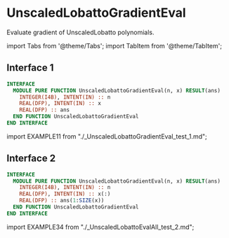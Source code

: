 # UnscaledLobattoGradientEval

Evaluate gradient of UnscaledLobatto polynomials.

import Tabs from '@theme/Tabs';
import TabItem from '@theme/TabItem';

## Interface 1

<Tabs>
<TabItem value="interface" label="܀ Interface" default>

```fortran
INTERFACE
  MODULE PURE FUNCTION UnscaledLobattoGradientEval(n, x) RESULT(ans)
    INTEGER(I4B), INTENT(IN) :: n
    REAL(DFP), INTENT(IN) :: x
    REAL(DFP) :: ans
  END FUNCTION UnscaledLobattoGradientEval
END INTERFACE
```

</TabItem>

<TabItem value="example" label="️܀ See example">

import EXAMPLE11 from "./_UnscaledLobattoGradientEval_test_1.md";

<EXAMPLE11 />

</TabItem>

<TabItem value="close" label="↢ ">

</TabItem>
</Tabs>

## Interface 2

<Tabs>
<TabItem value="interface" label="܀ Interface" default>

```fortran
INTERFACE
  MODULE PURE FUNCTION UnscaledLobattoGradientEval(n, x) RESULT(ans)
    INTEGER(I4B), INTENT(IN) :: n
    REAL(DFP), INTENT(IN) :: x(:)
    REAL(DFP) :: ans(1:SIZE(x))
  END FUNCTION UnscaledLobattoGradientEval
END INTERFACE
```

</TabItem>

<TabItem value="example" label="️܀ See example">

import EXAMPLE34 from "./_UnscaledLobattoEvalAll_test_2.md";

<EXAMPLE34 />

</TabItem>

<TabItem value="close" label="↢ ">

</TabItem>
</Tabs>
